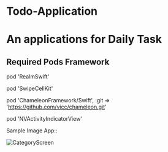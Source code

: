 # Todo-Application
# An applications for Daily Task

##  Required Pods Framework 

pod 'RealmSwift'

pod 'SwipeCellKit'

pod 'ChameleonFramework/Swift', :git => 'https://github.com/vicc/chameleon.git'

pod 'NVActivityIndicatorView'


Sample Image App::

![CategoryScreen](https://user-images.githubusercontent.com/108693860/178069057-067d4b3e-7924-4ad1-b622-6770a4740994.png)
